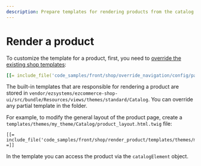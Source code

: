 ```yaml
---
description: Prepare templates for rendering products from the catalog.
---
```


# Render a product

To customize the template for a product, first, you need to [override the existing shop templates](../templates/overriding_shop_templates.md):

``` yaml
[[= include_file('code_samples/front/shop/override_navigation/config/packages/design.yaml') =]]
```

The built-in templates that are responsible for rendering a product are stored in
`vendor/ezsystems/ezcommerce-shop-ui/src/bundle/Resources/views/themes/standard/Catalog`.
You can override any partial template in the folder.

For example, to modify the general layout of the product page, create a 
`templates/themes/my_theme/Catalog/product_layout.html.twig` file:

``` html+twig
[[= include_file('code_samples/front/shop/render_product/templates/themes/my_theme/Catalog/product_layout.html.twig') =]]
```

In the template you can access the product via the `catalogElement` object.
